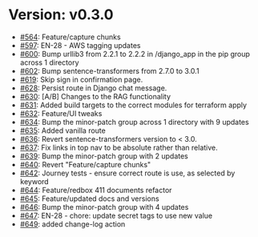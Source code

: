 # Version: v0.3.0

* [#564](https://github.com/i-dot-ai/redbox-copilot/pull/564): Feature/capture chunks
* [#597](https://github.com/i-dot-ai/redbox-copilot/pull/597): EN-28 - AWS tagging updates
* [#600](https://github.com/i-dot-ai/redbox-copilot/pull/600): Bump urllib3 from 2.2.1 to 2.2.2 in /django_app in the pip group across 1 directory
* [#602](https://github.com/i-dot-ai/redbox-copilot/pull/602): Bump sentence-transformers from 2.7.0 to 3.0.1
* [#619](https://github.com/i-dot-ai/redbox-copilot/pull/619): Skip sign in confirmation page.
* [#628](https://github.com/i-dot-ai/redbox-copilot/pull/628): Persist route in Django chat message.
* [#630](https://github.com/i-dot-ai/redbox-copilot/pull/630): [A/B] Changes to the RAG functionality
* [#631](https://github.com/i-dot-ai/redbox-copilot/pull/631): Added build targets to the correct modules for terraform apply
* [#632](https://github.com/i-dot-ai/redbox-copilot/pull/632): Feature/UI tweaks
* [#634](https://github.com/i-dot-ai/redbox-copilot/pull/634): Bump the minor-patch group across 1 directory with 9 updates
* [#635](https://github.com/i-dot-ai/redbox-copilot/pull/635): Added vanilla route
* [#636](https://github.com/i-dot-ai/redbox-copilot/pull/636): Revert sentence-transformers version to < 3.0.
* [#637](https://github.com/i-dot-ai/redbox-copilot/pull/637): Fix links in top nav to be absolute rather than relative.
* [#639](https://github.com/i-dot-ai/redbox-copilot/pull/639): Bump the minor-patch group with 2 updates
* [#640](https://github.com/i-dot-ai/redbox-copilot/pull/640): Revert "Feature/capture chunks"
* [#642](https://github.com/i-dot-ai/redbox-copilot/pull/642): Journey tests - ensure correct route is use, as selected by keyword
* [#644](https://github.com/i-dot-ai/redbox-copilot/pull/644): Feature/redbox 411 documents refactor
* [#645](https://github.com/i-dot-ai/redbox-copilot/pull/645): Feature/updated docs and versions
* [#646](https://github.com/i-dot-ai/redbox-copilot/pull/646): Bump the minor-patch group with 4 updates
* [#647](https://github.com/i-dot-ai/redbox-copilot/pull/647): EN-28 - chore: update secret tags to use new value
* [#649](https://github.com/i-dot-ai/redbox-copilot/pull/649): added change-log action
